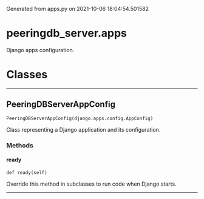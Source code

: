 Generated from apps.py on 2021-10-06 18:04:54.501582

# peeringdb_server.apps

Django apps configuration.

# Classes
---

## PeeringDBServerAppConfig

```
PeeringDBServerAppConfig(django.apps.config.AppConfig)
```

Class representing a Django application and its configuration.


### Methods

#### ready
`def ready(self)`

Override this method in subclasses to run code when Django starts.

---

